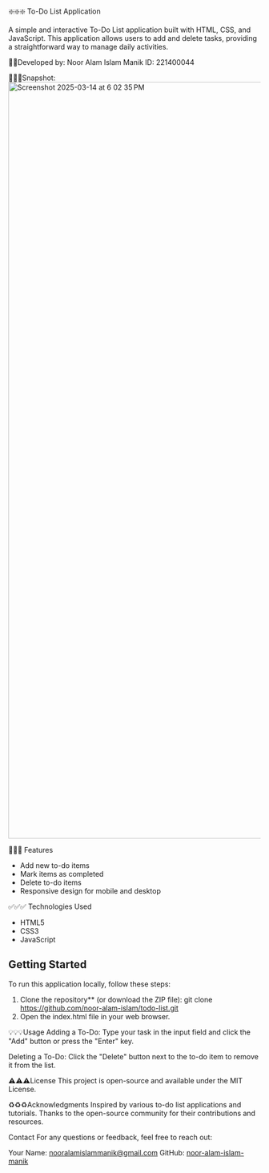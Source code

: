 ❇️❇️❇️ To-Do List Application

A simple and interactive To-Do List application built with HTML, CSS, and JavaScript. This application allows users to add and delete tasks, providing 
a straightforward way to manage daily activities.

🎯🎯Developed by: 
Noor Alam Islam Manik
ID: 221400044

📸📸📸Snapshot: 
<img width="1512" alt="Screenshot 2025-03-14 at 6 02 35 PM" src="https://github.com/user-attachments/assets/ae9db1ac-8fe1-48d0-969e-5ebf98a65462" />


🔰🔰🔰 Features

- Add new to-do items
- Mark items as completed
- Delete to-do items
- Responsive design for mobile and desktop

✅✅✅ Technologies Used

- HTML5
- CSS3
- JavaScript

## Getting Started

To run this application locally, follow these steps:
1. Clone the repository** (or download the ZIP file):
   git clone https://github.com/noor-alam-islam/todo-list.git
2. Open the index.html file in your web browser.

💡💡💡Usage
Adding a To-Do:
Type your task in the input field and click the "Add" button or press the "Enter" key.

Deleting a To-Do:
Click the "Delete" button next to the to-do item to remove it from the list.

⚠️⚠️⚠️License
This project is open-source and available under the MIT License.

♻️♻️♻️Acknowledgments
Inspired by various to-do list applications and tutorials.
Thanks to the open-source community for their contributions and resources.

Contact
For any questions or feedback, feel free to reach out:

Your Name: nooralamislammanik@gmail.com
GitHub: [noor-alam-islam-manik](https://github.com/noor-alam-islam)
